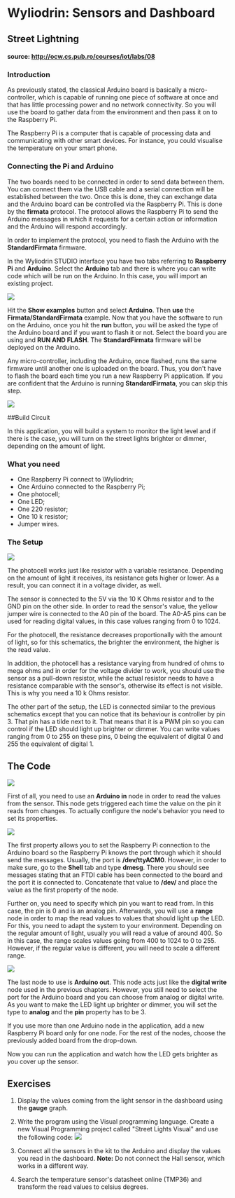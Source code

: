 # Wyliodrin: Sensors and Dashboard

## Street Lightning
#### source:  http://ocw.cs.pub.ro/courses/iot/labs/08

### Introduction

<div class="level3">

As previously stated, the classical Arduino board is basically a micro-controller, which is capable of running one piece of software at once and that has little processing power and no network connectivity. So you will use the board to gather data from the environment and then pass it on to the Raspberry Pi.

The Raspberry Pi is a computer that is capable of processing data and communicating with other smart devices. For instance, you could visualise the temperature on your smart phone.

###  Connecting the Pi and Arduino

The two boards need to be connected in order to send data between them. You can connect them via the USB cable and a serial connection will be established between the two. Once this is done, they can exchange data and the Arduino board can be controlled via the Raspberry Pi. This is done by the **firmata** protocol. The protocol allows the Raspberry Pi to send the Arduino messages in which it requests for a certain action or information and the Arduino will respond accordingly.

In order to implement the protocol, you need to flash the Arduino with the **StandardFirmata** firmware.

In the Wyliodrin STUDIO interface you have two tabs referring to **Raspberry Pi** and **Arduino**. Select the **Arduino** tab and there is where you can write code which will be run on the Arduino. In this case, you will import an existing project.

![](./img/select-firmata.png)

Hit the **Show examples** button and select **Arduino**. Then **use** the **Firmata/StandardFirmata** example. Now that you have the software to run on the Arduino, once you hit the **run** button, you will be asked the type of the Arduino board and if you want to flash it or not. Select the board you are using and **RUN AND FLASH**. The **StandardFirmata** firmware will be deployed on the Arduino.

Any micro-controller, including the Arduino, once flashed, runs the same firmware until another one is uploaded on the board. Thus, you don't have to flash the board each time you run a new Raspberry Pi application. If you are confident that the Arduino is running **StandardFirmata**, you can skip this step.

![](./img/flash-arduino.png)

</div>



##Build Circuit

In this application, you will build a system to monitor the light level and if there is the case, you will turn on the street lights brighter or dimmer, depending on the amount of light.



### What you need



*   <div class="li">One Raspberry Pi connect to \Wyliodrin;</div>

*   <div class="li">One Arduino connected to the Raspberry Pi;</div>

*   <div class="li">One photocell;</div>

*   <div class="li">One LED;</div>

*   <div class="li">One 220 <span class="MathJax_Preview" style="color: inherit; display: none;"></span><span tabindex="0" class="MathJax" id="MathJax-Element-1-Frame" role="presentation" style="position: relative;" data-mathml='<math xmlns="http://www.w3.org/1998/Math/MathML"><nobr aria-hidden="true"><span class="math" id="MathJax-Span-1" style="width: 0.92em; display: inline-block;"><span style="width: 0.73em; height: 0px; font-size: 126%; display: inline-block; position: relative;"><span style="left: 0em; top: -2.27em; position: absolute; clip: rect(1.38em, 1000.69em, 2.45em, -1000em);"><span class="mrow" id="MathJax-Span-2"><span class="mi" id="MathJax-Span-3" style="font-family: MathJax_Main;">Ω</span></span><span style="width: 0px; height: 2.27em; display: inline-block;"></span></span></span><span style="width: 0px; height: 1.04em; overflow: hidden; vertical-align: -0.07em; border-left-color: currentColor; border-left-width: 0px; border-left-style: solid; display: inline-block;"></span></span></nobr><span class="MJX_Assistive_MathML" role="presentation"><math xmlns="http://www.w3.org/1998/Math/MathML"><mi mathvariant="normal">Ω</mi></math></span><mi mathvariant="normal">&amp;#x03A9;</mi></math>'></span><script id="MathJax-Element-1" type="math/tex">\Omega</script> resistor;</div>

*   <div class="li">One 10 k<span class="MathJax_Preview" style="color: inherit; display: none;"></span><span tabindex="0" class="MathJax" id="MathJax-Element-2-Frame" role="presentation" style="position: relative;" data-mathml='<math xmlns="http://www.w3.org/1998/Math/MathML"><nobr aria-hidden="true"><span class="math" id="MathJax-Span-4" style="width: 0.92em; display: inline-block;"><span style="width: 0.73em; height: 0px; font-size: 126%; display: inline-block; position: relative;"><span style="left: 0em; top: -2.27em; position: absolute; clip: rect(1.38em, 1000.69em, 2.45em, -1000em);"><span class="mrow" id="MathJax-Span-5"><span class="mi" id="MathJax-Span-6" style="font-family: MathJax_Main;">Ω</span></span><span style="width: 0px; height: 2.27em; display: inline-block;"></span></span></span><span style="width: 0px; height: 1.04em; overflow: hidden; vertical-align: -0.07em; border-left-color: currentColor; border-left-width: 0px; border-left-style: solid; display: inline-block;"></span></span></nobr><span class="MJX_Assistive_MathML" role="presentation"><math xmlns="http://www.w3.org/1998/Math/MathML"><mi mathvariant="normal">Ω</mi></math></span><mi mathvariant="normal">&amp;#x03A9;</mi></math>'></span><script id="MathJax-Element-2" type="math/tex">\Omega</script> resistor;</div>

*   <div class="li">Jumper wires.</div>

</div>

### The Setup

<div class="level3">

![](./img/light_sensor_schematics.png)

The photocell works just like resistor with a variable resistance. Depending on the amount of light it receives, its resistance gets higher or lower. As a result, you can connect it in a voltage divider, as well.

The sensor is connected to the 5V via the 10 K Ohms resistor and to the GND pin on the other side. In order to read the sensor's value, the yellow jumper wire is connected to the A0 pin of the board. The A0-A5 pins can be used for reading digital values, in this case values ranging from 0 to 1024\.

For the photocell, the resistance decreases proportionally with the amount of light, so for this schematics, the brighter the environment, the higher is the read value.

In addition, the photocell has a resistance varying from hundred of ohms to mega ohms and in order for the voltage divider to work, you should use the sensor as a pull-down resistor, while the actual resistor needs to have a resistance comparable with the sensor's, otherwise its effect is not visible. This is why you need a 10 k Ohms resistor.

The other part of the setup, the LED is connected similar to the previous schematics except that you can notice that its behaviour is controller by pin 3\. That pin has a tilde next to it. That means that it is a PWM pin so you can control if the LED should light up brighter or dimmer. You can write values ranging from 0 to 255 on these pins, 0 being the equivalent of digital 0 and 255 the equivalent of digital 1\.

</div>

## The Code

<div class="level3">

![](./img/street_lights_code.png)


First of all, you need to use an **Arduino in** node in order to read the values from the sensor. This node gets triggered each time the value on the pin it reads from changes. To actually configure the node's behavior you need to set its properties.

![](./img/arduino_in_properties.png)


The first property allows you to set the Raspberry Pi connection to the Arduino board so the Raspberry Pi knows the port through which it should send the messages. Usually, the port is **/dev/ttyACM0**. However, in order to make sure, go to the **Shell** tab and type **dmesg**. There you should see messages stating that an FTDI cable has been connected to the board and the port it is connected to. Concatenate that value to **/dev/** and place the value as the first property of the node.

Further on, you need to specify which pin you want to read from. In this case, the pin is 0 and is an analog pin. Afterwards, you will use a **range** node in order to map the read values to values that should light up the LED. For this, you need to adapt the system to your environment. Depending on the regular amount of light, usually you will read a value of around 400\. So in this case, the range scales values going from 400 to 1024 to 0 to 255\. However, if the regular value is different, you will need to scale a different range.

![](./img/range-light.png)  

The last node to use is **Arduino out**. This node acts just like the **digital write** node used in the previous chapters. However, you still need to select the port for the Arduino board and you can choose from analog or digital write. As you want to make the LED light up brighter or dimmer, you will set the type to **analog** and the **pin** property has to be 3\.

<div class="noteclassic">If you use more than one Arduino node in the application, add a new Raspberry Pi board only for one node. For the rest of the nodes, choose the previously added board from the drop-down.</div>

Now you can run the application and watch how the LED gets brighter as you cover up the sensor.



## Exercises

1.  Display the values coming from the light sensor in the dashboard using the **gauge** graph.

2. Write the program using the Visual programming language. Create a new Visual Programming project called "Street Lights Visual" and use the following code:
![](./img/visual_code.png)

2.  Connect all the sensors in the kit to the Arduino and display the values you read in the dashboard. **Note:** Do not connect the Hall sensor, which works in a different way.

3.  Search the temperature sensor's datasheet online (TMP36) and transform the read values to celsius degrees.</div>
